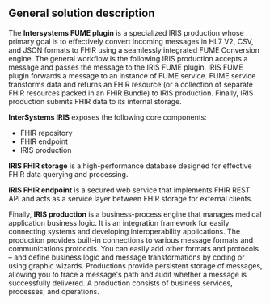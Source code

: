 ## General solution description

The **Intersystems FUME plugin** is a specialized IRIS production whose primary goal is to effectively convert incoming messages in HL7 V2, CSV, and JSON formats to FHIR using a seamlessly integrated FUME Conversion engine. 
The general workflow is the following IRIS production accepts a message and passes the message to the IRIS FUME plugin. IRIS FUME plugin forwards a message to an instance of FUME service. FUME service transforms data and returns an FHIR resource (or a collection of separate FHIR resources packed in an FHIR Bundle) to IRIS production. Finally, IRIS production submits FHIR data to its internal storage.

**InterSystems IRIS** exposes the following core components: 

* FHIR repository
* FHIR endpoint
* IRIS production 

**IRIS FHIR storage** is a high-performance database designed for effective FHIR data querying and processing. 

**IRIS FHIR endpoint** is a secured web service that implements FHIR REST API and acts as a service layer between FHIR storage for external clients. 

Finally, **IRIS production** is a business-process engine that manages medical application business logic. It is an integration framework for easily connecting systems and developing interoperability applications. The production provides built-in connections to various message formats and communications protocols. You can easily add other formats and protocols – and define business logic and message transformations by coding or using graphic wizards. Productions provide persistent storage of messages, allowing you to trace a message's path and audit whether a message is successfully delivered. A production consists of business services, processes, and operations.
